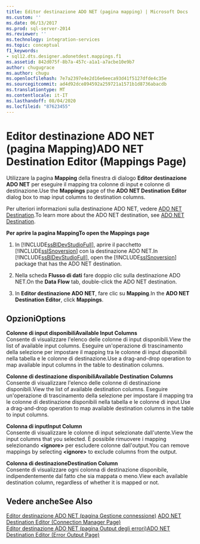 ```yaml
---
title: Editor destinazione ADO NET (pagina mapping) | Microsoft Docs
ms.custom: ''
ms.date: 06/13/2017
ms.prod: sql-server-2014
ms.reviewer: ''
ms.technology: integration-services
ms.topic: conceptual
f1_keywords:
- sql12.dts.designer.adonetdest.mappings.f1
ms.assetid: 842d075f-8b7a-457c-a1a1-a7acbe10e9b7
author: chugugrace
ms.author: chugu
ms.openlocfilehash: 7e7a2397e4e2d16e6eeca93d41f5127dfde4c35e
ms.sourcegitcommit: ad4d92dce894592a259721a1571b1d8736abacdb
ms.translationtype: MT
ms.contentlocale: it-IT
ms.lasthandoff: 08/04/2020
ms.locfileid: "87623455"
---
```

# <a name="ado-net-destination-editor-mappings-page"></a><span data-ttu-id="aa454-102">Editor destinazione ADO NET (pagina Mapping)</span><span class="sxs-lookup"><span data-stu-id="aa454-102">ADO NET Destination Editor (Mappings Page)</span></span>
  <span data-ttu-id="aa454-103">Utilizzare la pagina **Mapping** della finestra di dialogo **Editor destinazione ADO NET** per eseguire il mapping tra colonne di input e colonne di destinazione.</span><span class="sxs-lookup"><span data-stu-id="aa454-103">Use the **Mappings** page of the **ADO NET Destination Editor** dialog box to map input columns to destination columns.</span></span>  
  
 <span data-ttu-id="aa454-104">Per ulteriori informazioni sulla destinazione ADO NET, vedere [ADO NET Destination](data-flow/ado-net-destination.md).</span><span class="sxs-lookup"><span data-stu-id="aa454-104">To learn more about the ADO NET destination, see [ADO NET Destination](data-flow/ado-net-destination.md).</span></span>  
  
 <span data-ttu-id="aa454-105">**Per aprire la pagina Mapping**</span><span class="sxs-lookup"><span data-stu-id="aa454-105">**To open the Mappings page**</span></span>  
  
1.  <span data-ttu-id="aa454-106">In [!INCLUDE[ssBIDevStudioFull](../includes/ssbidevstudiofull-md.md)], aprire il pacchetto [!INCLUDE[ssISnoversion](../includes/ssisnoversion-md.md)] con la destinazione ADO NET.</span><span class="sxs-lookup"><span data-stu-id="aa454-106">In [!INCLUDE[ssBIDevStudioFull](../includes/ssbidevstudiofull-md.md)], open the [!INCLUDE[ssISnoversion](../includes/ssisnoversion-md.md)] package that has the ADO NET destination.</span></span>  
  
2.  <span data-ttu-id="aa454-107">Nella scheda **Flusso di dati** fare doppio clic sulla destinazione ADO NET.</span><span class="sxs-lookup"><span data-stu-id="aa454-107">On the **Data Flow** tab, double-click the ADO NET destination.</span></span>  
  
3.  <span data-ttu-id="aa454-108">In **Editor destinazione ADO NET**, fare clic su **Mapping**.</span><span class="sxs-lookup"><span data-stu-id="aa454-108">In the **ADO NET Destination Editor**, click **Mappings**.</span></span>  
  
## <a name="options"></a><span data-ttu-id="aa454-109">Opzioni</span><span class="sxs-lookup"><span data-stu-id="aa454-109">Options</span></span>  
 <span data-ttu-id="aa454-110">**Colonne di input disponibili**</span><span class="sxs-lookup"><span data-stu-id="aa454-110">**Available Input Columns**</span></span>  
 <span data-ttu-id="aa454-111">Consente di visualizzare l'elenco delle colonne di input disponibili.</span><span class="sxs-lookup"><span data-stu-id="aa454-111">View the list of available input columns.</span></span> <span data-ttu-id="aa454-112">Eseguire un'operazione di trascinamento della selezione per impostare il mapping tra le colonne di input disponibili nella tabella e le colonne di destinazione.</span><span class="sxs-lookup"><span data-stu-id="aa454-112">Use a drag-and-drop operation to map available input columns in the table to destination columns.</span></span>  
  
 <span data-ttu-id="aa454-113">**Colonne di destinazione disponibili**</span><span class="sxs-lookup"><span data-stu-id="aa454-113">**Available Destination Columns**</span></span>  
 <span data-ttu-id="aa454-114">Consente di visualizzare l'elenco delle colonne di destinazione disponibili.</span><span class="sxs-lookup"><span data-stu-id="aa454-114">View the list of available destination columns.</span></span> <span data-ttu-id="aa454-115">Eseguire un'operazione di trascinamento della selezione per impostare il mapping tra le colonne di destinazione disponibili nella tabella e le colonne di input.</span><span class="sxs-lookup"><span data-stu-id="aa454-115">Use a drag-and-drop operation to map available destination columns in the table to input columns.</span></span>  
  
 <span data-ttu-id="aa454-116">**Colonna di input**</span><span class="sxs-lookup"><span data-stu-id="aa454-116">**Input Column**</span></span>  
 <span data-ttu-id="aa454-117">Consente di visualizzare le colonne di input selezionate dall'utente.</span><span class="sxs-lookup"><span data-stu-id="aa454-117">View the input columns that you selected.</span></span> <span data-ttu-id="aa454-118">È possibile rimuovere i mapping selezionando **\<ignore>** per escludere colonne dall'output.</span><span class="sxs-lookup"><span data-stu-id="aa454-118">You can remove mappings by selecting **\<ignore>** to exclude columns from the output.</span></span>  
  
 <span data-ttu-id="aa454-119">**Colonna di destinazione**</span><span class="sxs-lookup"><span data-stu-id="aa454-119">**Destination Column**</span></span>  
 <span data-ttu-id="aa454-120">Consente di visualizzare ogni colonna di destinazione disponibile, indipendentemente dal fatto che sia mappata o meno.</span><span class="sxs-lookup"><span data-stu-id="aa454-120">View each available destination column, regardless of whether it is mapped or not.</span></span>  
  
## <a name="see-also"></a><span data-ttu-id="aa454-121">Vedere anche</span><span class="sxs-lookup"><span data-stu-id="aa454-121">See Also</span></span>  
 <span data-ttu-id="aa454-122">[Editor destinazione ADO NET &#40;pagina Gestione connessione&#41;](../../2014/integration-services/ado-net-destination-editor-connection-manager-page.md) </span><span class="sxs-lookup"><span data-stu-id="aa454-122">[ADO NET Destination Editor &#40;Connection Manager Page&#41;](../../2014/integration-services/ado-net-destination-editor-connection-manager-page.md) </span></span>  
 [<span data-ttu-id="aa454-123">Editor destinazione ADO NET &#40;pagina Output degli errori&#41;</span><span class="sxs-lookup"><span data-stu-id="aa454-123">ADO NET Destination Editor &#40;Error Output Page&#41;</span></span>](../../2014/integration-services/ado-net-destination-editor-error-output-page.md)  
  
  
